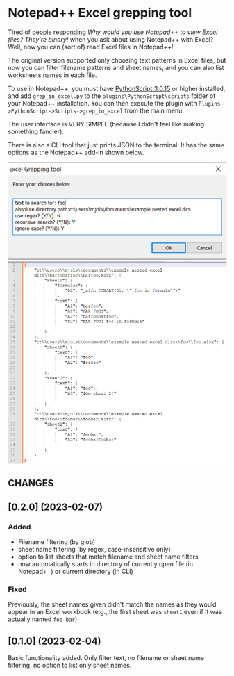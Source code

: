 # Notepad++ Excel grepping tool
Tired of people responding *Why would you use Notepad++ to view Excel files? They're binary!* when you ask about using Notepad++ with Excel? Well, now you can (sort of) read Excel files in Notepad++!

The original version supported only choosing text patterns in Excel files, but now you can filter filename patterns and sheet names, and you can also list worksheets names in each file.

To use in Notepad++, you must have [PythonScript 3.0.15](https://github.com/bruderstein/PythonScript/releases/tag/v3.0.15) or higher installed, and add `grep_in_excel.py` to the `plugins\PythonScript\scripts` folder of your Notepad++ installation. You can then execute the plugin with `Plugins->PythonScript->Scripts->grep_in_excel` from the main menu.

The user interface is VERY SIMPLE (because I didn't feel like making something fancier).

There is also a CLI tool that just prints JSON to the terminal. It has the same options as the Notepad++ add-in shown below.

![user interface of excel grepping tool](/UI%20example.PNG)
![example of results from successful grep](/results%20example.PNG)

## CHANGES ##

## [0.2.0] (2023-02-07)

### Added

- Filename filtering (by glob)
- sheet name filtering (by regex, case-insensitive only)
- option to list sheets that match filename and sheet name filters
- now automatically starts in directory of currently open file (in Notepad++) or current directory (in CLI)

### Fixed

Previously, the sheet names given didn't match the names as they would appear in an Excel workbook (e.g., the first sheet was `sheet1` even if it was actually named `foo bar`)

## [0.1.0] (2023-02-04)

Basic functionality added. Only filter text, no filename or sheet name filtering, no option to list only sheet names.
